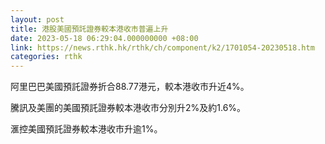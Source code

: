 ```yaml
---
layout: post
title: 港股美國預託證券較本港收市普遍上升
date: 2023-05-18 06:29:04.000000000 +08:00
link: https://news.rthk.hk/rthk/ch/component/k2/1701054-20230518.htm
categories: rthk
---
```


阿里巴巴美國預託證券折合88.77港元，較本港收市升近4%。

騰訊及美團的美國預託證券較本港收市分別升2%及約1.6%。

滙控美國預託證券較本港收市升逾1%。
